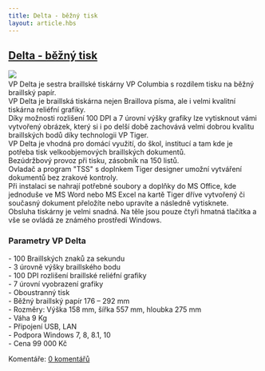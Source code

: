 ```yaml
---
title: Delta - běžný tisk
layout: article.hbs
---
```

## [Delta - běžný tisk](clanky.php?id=59)

[![](admin/upload/Delta.jpg)](admin/upload/Delta.jpg)    
VP Delta je sestra braillské tiskárny VP Columbia s rozdílem tisku na běžný braillský papír.  
VP Delta je braillská tiskárna nejen Braillova písma, ale i velmi kvalitní tiskárna reliéfní grafiky.  
Díky možnosti rozlišení 100 DPI a 7 úrovní výšky grafiky lze vytisknout vámi vytvořený obrázek, který si i po delší době zachovává velmi dobrou kvalitu braillských bodů díky technologii VP Tiger.  
VP Delta je vhodná pro domácí využití, do škol, institucí a tam kde je potřeba tisk velkoobjemových braillských dokumentů.  
Bezúdržbový provoz při tisku, zásobník na 150 listů.  
Ovladač a program "TSS" s doplnkem Tiger designer umožní vytváření dokumentů bez zrakové kontroly.  
Při instalaci se nahrají potřebné soubory a doplňky do MS Office, kde jednoduše ve MS Word nebo MS Excel na kartě Tiger dříve vytvořený či současný dokument přeložíte nebo upravíte a následně vytisknete.  
Obsluha tiskárny je velmi snadná. Na těle jsou pouze čtyři hmatná tlačítka a vše se ovládá ze známého prostředí Windows.  
  

### Parametry VP Delta

  
\- 100 Braillských znaků za sekundu  
\- 3 úrovně výšky braillského bodu  
\- 100 DPI rozlišení braillské reliéfní grafiky  
\- 7 úrovní vyobrazení grafiky  
\- Oboustranný tisk  
\- Běžný braillský papír 176 – 292 mm  
\- Rozměry: Výška 158 mm, šířka 557 mm, hloubka 275 mm  
\- Váha 9 Kg  
\- Připojení USB, LAN  
\- Podpora Windows 7, 8, 8.1, 10  
\- Cena 99 000 Kč

  

Komentáře: [0 komentářů](komentare.php?typ2=1&id=59)